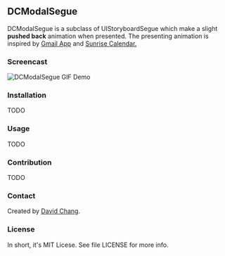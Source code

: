 ## DCModalSegue

DCModalSegue is a subclass of UIStoryboardSegue which make a slight **pushed back** animation when presented. The presenting animation is inspired by [Gmail App](https://itunes.apple.com/us/app/gmail-email-from-google/id422689480?mt=8) and [Sunrise Calendar.](https://itunes.apple.com/us/app/sunrise-calendar./id599114150?mt=8)

### Screencast

![DCModalSegue GIF Demo](http://d.pr/i/yop9+)

### Installation

TODO

### Usage

TODO

### Contribution

TODO

### Contact

Created by [David Chang](https://twitter.com/zetachang).

### License

In short, it's MIT Licese. See file LICENSE for more info.